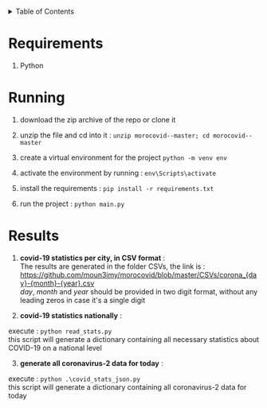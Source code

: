 <div id="top"></div>

<!-- PROJECT LOGO -->
<br />

<!-- TABLE OF CONTENTS -->
<details>
	<summary>Table of Contents</summary>
	<ol>
		<li>
			<a href="#about-the-project">About The Project</a>
			<ul>
				<li><a href="#built-with">Built With</a></li>
			</ul>
		</li>
		<li>
			<a href="#getting-started">Getting Started</a>
			<ul>
				<li><a href="#prerequisites">Prerequisites</a></li>
				<li><a href="#installation">Installation</a></li>
			</ul>
		</li>
		<li><a href="#usage">Usage</a></li>
		<li><a href="#roadmap">Roadmap</a></li>
		<li><a href="#contributing">Contributing</a></li>
		<li><a href="#license">License</a></li>
		<li><a href="#contact">Contact</a></li>
		<li><a href="#acknowledgments">Acknowledgments</a></li>
	</ol>
</details>

# Requirements 
1. Python 

# Running
1. download the zip archive of the repo or clone it
2. unzip the file and cd into it : 
```unzip morocovid--master; cd morocovid--master```
3. create a virtual environment for the project
 ```python -m venv env```

4. activate the environment by running :
```env\Scripts\activate```

5. install the requirements : 
```pip install -r requirements.txt```

6. run the project : 
```python main.py```

# Results

1. **covid-19 statistics per city, in CSV format** :  
The results are generated in the folder CSVs, 
the link is : https://github.com/moun3imy/morocovid/blob/master/CSVs/corona_{day}-{month}-{year}.csv  
*day*, *month* and *year* should be provided in two digit format, without any leading zeros in case it's a single digit

2. **covid-19 statistics nationally** :

execute : ```python read_stats.py ```  
this script will generate a dictionary containing all necessary statistics about COVID-19 on a national level

3. **generate all coronavirus-2 data for today** : 

execute : ```python .\covid_stats_json.py```  
this script will generate a dictionary containing all coronavirus-2 data for today

